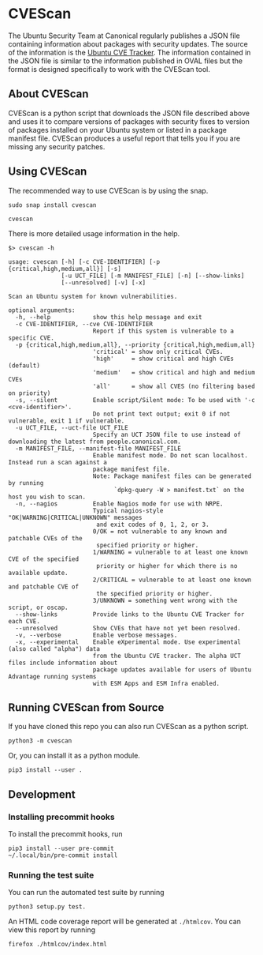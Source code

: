 # CVEScan

The Ubuntu Security Team at Canonical regularly publishes a JSON file containing
information about packages with security updates. The source of the information is
the [Ubuntu CVE Tracker](https://launchpad.net/ubuntu-cve-tracker). The information
contained in the JSON file is similar to the information published in OVAL files but
the format is designed specifically to work with the CVEScan tool.

## About CVEScan

CVEScan is a python script that downloads the JSON file described above
and uses it to compare versions of packages with security fixes to version of packages
installed on your Ubuntu system or listed in a package manifest file. CVEScan produces
a useful report that tells you if you are missing any security patches.

## Using CVEScan

The recommended way to use CVEScan is by using the snap.
```
sudo snap install cvescan
```
```
cvescan
```

There is more detailed usage information in the help.
```
$> cvescan -h

usage: cvescan [-h] [-c CVE-IDENTIFIER] [-p {critical,high,medium,all}] [-s]
               [-u UCT_FILE] [-m MANIFEST_FILE] [-n] [--show-links]
               [--unresolved] [-v] [-x]

Scan an Ubuntu system for known vulnerabilities.

optional arguments:
  -h, --help            show this help message and exit
  -c CVE-IDENTIFIER, --cve CVE-IDENTIFIER
                        Report if this system is vulnerable to a specific CVE.
  -p {critical,high,medium,all}, --priority {critical,high,medium,all}
                        'critical' = show only critical CVEs.
                        'high'     = show critical and high CVEs (default)
                        'medium'   = show critical and high and medium CVEs
                        'all'      = show all CVES (no filtering based on priority)
  -s, --silent          Enable script/Silent mode: To be used with '-c <cve-identifier>'.
                        Do not print text output; exit 0 if not vulnerable, exit 1 if vulnerable.
  -u UCT_FILE, --uct-file UCT_FILE
                        Specify an UCT JSON file to use instead of downloading the latest from people.canonical.com.
  -m MANIFEST_FILE, --manifest-file MANIFEST_FILE
                        Enable manifest mode. Do not scan localhost. Instead run a scan against a
                        package manifest file.
                        Note: Package manifest files can be generated by running
                              `dpkg-query -W > manifest.txt` on the host you wish to scan.
  -n, --nagios          Enable Nagios mode for use with NRPE.
                        Typical nagios-style "OK|WARNING|CRITICAL|UNKNOWN" messages
                         and exit codes of 0, 1, 2, or 3.
                        0/OK = not vulnerable to any known and patchable CVEs of the
                         specified priority or higher.
                        1/WARNING = vulnerable to at least one known CVE of the specified
                         priority or higher for which there is no available update.
                        2/CRITICAL = vulnerable to at least one known and patchable CVE of
                         the specified priority or higher.
                        3/UNKNOWN = something went wrong with the script, or oscap.
  --show-links          Provide links to the Ubuntu CVE Tracker for each CVE.
  --unresolved          Show CVEs that have not yet been resolved.
  -v, --verbose         Enable verbose messages.
  -x, --experimental    Enable eXperimental mode. Use experimental (also called "alpha") data
                        from the Ubuntu CVE tracker. The alpha UCT files include information about
                        package updates available for users of Ubuntu Advantage running systems
                        with ESM Apps and ESM Infra enabled.

```

## Running CVEScan from Source

If you have cloned this repo you can also run CVEScan as a python script.
```
python3 -m cvescan
```

Or, you can install it as a python module.
```
pip3 install --user .
```

## Development

### Installing precommit hooks
To install the precommit hooks, run

    pip3 install --user pre-commit
    ~/.local/bin/pre-commit install

### Running the test suite
You can run the automated test suite by running

    python3 setup.py test.

An HTML code coverage report will be generated at `./htmlcov`. You can view
this report by running

    firefox ./htmlcov/index.html
